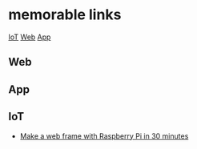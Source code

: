 # memorable links
[IoT](#IoT)
[Web](#Web)
[App](#App)
## Web
## App
## IoT
- [Make a web frame with Raspberry Pi in 30 minutes](https://www.balena.io/blog/make-a-web-frame-with-raspberry-pi-in-30-minutes/)
